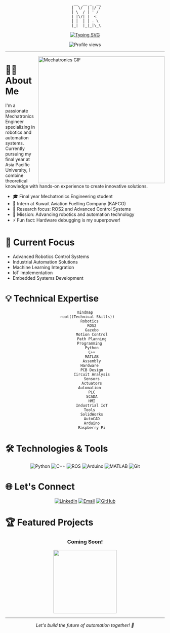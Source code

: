 <div align="center">

```ascii
  __  __ _  __
 |  \/  | |/ /
 | \  / | ' / 
 | |\/| |  <  
 | |  | | . \ 
 |_|  |_|_|\_\
```

[![Typing SVG](https://readme-typing-svg.herokuapp.com?font=Fira+Code&pause=1000&color=C4A467&center=true&vCenter=true&width=435&lines=Mechatronics+Engineer;Robotics+Enthusiast;Automation+Specialist;Problem+Solver;Innovation+Driver)](https://git.io/typing-svg)

<img src="https://komarev.com/ghpvc/?username=mahmoud-khairy&style=flat-square&color=C4A467" alt="Profile views"/>

</div>

---


<img align="right" alt="Mechatronics GIF" width="400" src="https://media.giphy.com/media/qgQUggAC3Pfv687qPC/giphy.gif"/>

# 👨‍💻 About Me

I'm a passionate Mechatronics Engineer specializing in robotics and automation systems. Currently pursuing my final year at Asia Pacific University, I combine theoretical knowledge with hands-on experience to create innovative solutions.

- 🎓 Final year Mechatronics Engineering student
- 💼 Intern at Kuwait Aviation Fuelling Company (KAFCO)
- 🔬 Research focus: ROS2 and Advanced Control Systems
- 🎯 Mission: Advancing robotics and automation technology
- ⚡ Fun fact: Hardware debugging is my superpower!

# 🚀 Current Focus

- Advanced Robotics Control Systems
- Industrial Automation Solutions
- Machine Learning Integration
- IoT Implementation
- Embedded Systems Development

# 💡 Technical Expertise

<div align="center">

```mermaid
mindmap
  root((Technical Skills))
    Robotics
      ROS2
      Gazebo
      Motion Control
      Path Planning
    Programming
      Python
      C++
      MATLAB
      Assembly
    Hardware
      PCB Design
      Circuit Analysis
      Sensors
      Actuators
    Automation
      PLC
      SCADA
      HMI
      Industrial IoT
    Tools
      SolidWorks
      AutoCAD
      Arduino
      Raspberry Pi
```

</div>

# 🛠️ Technologies & Tools

<div align="center">

![Python](https://img.shields.io/badge/Python-3776AB?style=for-the-badge&logo=python&logoColor=white)
![C++](https://img.shields.io/badge/C++-00599C?style=for-the-badge&logo=c%2B%2B&logoColor=white)
![ROS](https://img.shields.io/badge/ROS-22314E?style=for-the-badge&logo=ros&logoColor=white)
![Arduino](https://img.shields.io/badge/Arduino-00979D?style=for-the-badge&logo=Arduino&logoColor=white)
![MATLAB](https://img.shields.io/badge/MATLAB-0076A8?style=for-the-badge&logo=mathworks&logoColor=white)
![Git](https://img.shields.io/badge/Git-F05032?style=for-the-badge&logo=git&logoColor=white)

</div>

# 🌐 Let's Connect

<div align="center">

[![LinkedIn](https://img.shields.io/badge/LinkedIn-0077B5?style=for-the-badge&logo=linkedin&logoColor=white)](https://www.linkedin.com/in/mody-khairy-0023322ba/)
[![Email](https://img.shields.io/badge/Email-D14836?style=for-the-badge&logo=gmail&logoColor=white)](mailto:tp066167@mail.apu.edu.my)
[![GitHub](https://img.shields.io/badge/GitHub-100000?style=for-the-badge&logo=github&logoColor=white)](https://github.com/mahmoud-khairy)

</div>

# 🏆 Featured Projects

<div align="center">

### Coming Soon!
<img src="https://media.giphy.com/media/3oKIPEqDGUULpEU0aQ/giphy.gif" width="200"/>

</div>

---
<div align="center">
<i>Let's build the future of automation together! 🤖</i>
</div>
